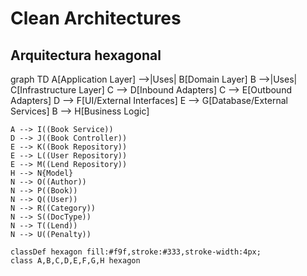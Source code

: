 # Clean Architectures


## Arquitectura hexagonal

graph TD
    A[Application Layer] -->|Uses| B[Domain Layer]
    B -->|Uses| C[Infrastructure Layer]
    C --> D[Inbound Adapters]
    C --> E[Outbound Adapters]
    D --> F[UI/External Interfaces]
    E --> G[Database/External Services]
    B --> H[Business Logic]

    A --> I((Book Service))
    D --> J((Book Controller))
    E --> K((Book Repository))
    E --> L((User Repository))
    E --> M((Lend Repository))
    H --> N{Model}
    N --> O((Author))
    N --> P((Book))
    N --> Q((User))
    N --> R((Category))
    N --> S((DocType))
    N --> T((Lend))
    N --> U((Penalty))

    classDef hexagon fill:#f9f,stroke:#333,stroke-width:4px;
    class A,B,C,D,E,F,G,H hexagon

